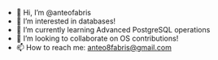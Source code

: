 - 👋 Hi, I’m @anteofabris
- 👀 I’m interested in databases!
- 🌱 I’m currently learning Advanced PostgreSQL operations
- 💞️ I’m looking to collaborate on OS contributions!
- 📫 How to reach me: anteo8fabris@gmail.com

<!---
anteofabris/anteofabris is a ✨ special ✨ repository because its `README.md` (this file) appears on your GitHub profile.
You can click the Preview link to take a look at your changes.
--->
